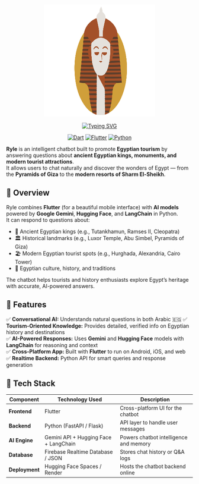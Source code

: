 <div align="center">

<img src="assets//images//logo.png" alt="KemetPass Logo" width="300" height="300">


[![Typing SVG](https://readme-typing-svg.demolab.com?font=inter&pause=1000&color=F6B544&center=true&width=600&lines=Ryle+-++Egyption+Chatbot;A+smart+way+to+explore+Egypt%E2%80%99s+treasures+by+AI)](https://git.io/typing-svg)

[![Dart](https://img.shields.io/badge/Dart-3.9.2-0175C2?style=for-the-badge&logo=dart&logoColor=white)](https://dart.dev)
[![Flutter](https://img.shields.io/badge/Flutter-3.35.6-02569B?style=for-the-badge&logo=flutter&logoColor=white)](https://flutter.dev)
[![Python](https://img.shields.io/badge/Python-3.12+-3776AB?style=for-the-badge&logo=python&logoColor=white)](https://python.org)

</div>

**Ryle** is an intelligent chatbot built to promote **Egyptian tourism** by answering questions about **ancient Egyptian kings, monuments, and modern tourist attractions**.  
It allows users to chat naturally and discover the wonders of Egypt — from the **Pyramids of Giza** to the **modern resorts of Sharm El-Sheikh**.


## 📖 Overview

Ryle combines **Flutter** (for a beautiful mobile interface) with **AI models** powered by **Google Gemini**, **Hugging Face**, and **LangChain** in Python.  
It can respond to questions about:

- 🏰 Ancient Egyptian kings (e.g., Tutankhamun, Ramses II, Cleopatra)  
- 🏛️ Historical landmarks (e.g., Luxor Temple, Abu Simbel, Pyramids of Giza)  
- 🏖️ Modern Egyptian tourist spots (e.g., Hurghada, Alexandria, Cairo Tower)  
- 🧭 Egyptian culture, history, and traditions  

The chatbot helps tourists and history enthusiasts explore Egypt’s heritage with accurate, AI-powered answers.


## 🚀 Features

✅ **Conversational AI:** Understands natural questions in both Arabic 🇪🇬 
✅ **Tourism-Oriented Knowledge:** Provides detailed, verified info on Egyptian history and destinations  
✅ **AI-Powered Responses:** Uses **Gemini** and **Hugging Face** models with **LangChain** for reasoning and context  
✅ **Cross-Platform App:** Built with **Flutter** to run on Android, iOS, and web  
✅ **Realtime Backend:** Python API for smart queries and response generation  



## 🧠 Tech Stack

| Component | Technology Used | Description |
|------------|----------------|--------------|
| **Frontend** | Flutter | Cross-platform UI for the chatbot |
| **Backend** | Python (FastAPI / Flask) | API layer to handle user messages |
| **AI Engine** | Gemini API + Hugging Face + LangChain | Powers chatbot intelligence and memory |
| **Database** | Firebase Realtime Database / JSON | Stores chat history or Q&A logs |
| **Deployment** | Hugging Face Spaces / Render | Hosts the chatbot backend online |

